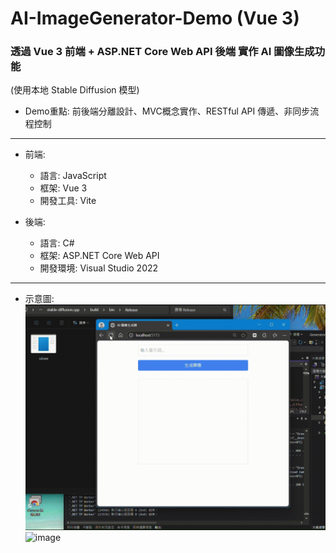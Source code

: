 # AI-ImageGenerator-Demo (Vue 3)
### 透過 Vue 3 前端 + ASP.NET Core Web API 後端 實作 AI 圖像生成功能 
(使用本地 Stable Diffusion 模型)
- Demo重點: 前後端分離設計、MVC概念實作、RESTful API 傳遞、非同步流程控制
---

- 前端:  
  - 語言: JavaScript  
  - 框架: Vue 3  
  - 開發工具: Vite
 
- 後端:  
  - 語言: C#  
  - 框架: ASP.NET Core Web API   
  - 開發環境: Visual Studio 2022  


---  
- 示意圖:  
![image](https://github.com/LN0330/AI-Image-Generator-Demo-Vue3/blob/main/Gif/gif_vue.gif)  
![image](https://github.com/LN0330/AI-ImageGenerator-Vue3-Demo/blob/main/Gif/png_vue.png)  
